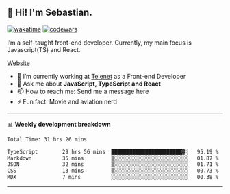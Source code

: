 ## 👋 Hi! I'm Sebastian.

[![wakatime](https://wakatime.com/badge/user/df0036c6-328a-4a39-be9b-e49417ed22a1.svg)](https://wakatime.com/@df0036c6-328a-4a39-be9b-e49417ed22a1)
[![codewars](https://www.codewars.com/users/sebavuye/badges/small)](https://www.codewars.com/users/sebavuye)

I’m a self-taught front-end developer. Currently, my main focus is Javascript(TS) and React.

[Website](https://sebastianvuye.be)

- 🔭 I’m currently working at [Telenet](https://telenet.be/) as a Front-end Developer
- 💬 Ask me about **JavaScript, TypeScript and React**
- 📫 How to reach me: Send me a message here
- ⚡ Fun fact: Movie and aviation nerd

-------

📊 **Weekly development breakdown**

<!--START_SECTION:waka-->

```txt
Total Time: 31 hrs 26 mins

TypeScript        29 hrs 56 mins  ███████████████████████▓░   95.19 %
Markdown          35 mins         ▒░░░░░░░░░░░░░░░░░░░░░░░░   01.87 %
JSON              32 mins         ▒░░░░░░░░░░░░░░░░░░░░░░░░   01.71 %
CSS               13 mins         ▒░░░░░░░░░░░░░░░░░░░░░░░░   00.73 %
MDX               7 mins          ░░░░░░░░░░░░░░░░░░░░░░░░░   00.38 %
```

<!--END_SECTION:waka-->
-------
